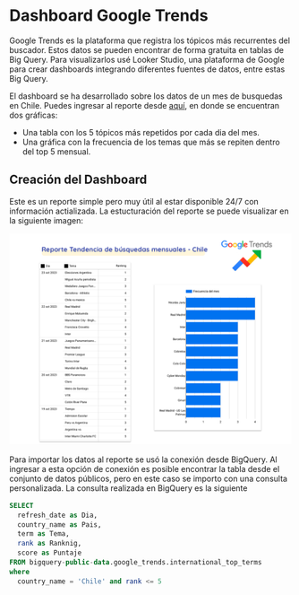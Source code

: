 # Dashboard Google Trends

Google Trends es la plataforma que registra los tópicos más recurrentes del buscador. Estos datos se pueden encontrar de forma gratuita en tablas de Big Query. Para visualizarlos usé Looker Studio, una plataforma de Google para crear dashboards integrando diferentes fuentes de datos, entre estas Big Query.

El dashboard se ha desarrollado sobre los datos de un mes de busquedas en Chile. Puedes ingresar al reporte desde [aquí](https://lookerstudio.google.com/reporting/a241c0ad-ed8f-40af-bdd7-8edb61f05846), en donde se encuentran dos gráficas:

- Una tabla con los 5 tópicos más repetidos por cada dia del mes.
- Una gráfica con la frecuencia de los temas que más se repiten dentro del top 5 mensual.

## Creación del Dashboard

Este es un reporte simple pero muy útil al estar disponible 24/7 con información actializada. La estucturación del reporte se puede visualizar en la siguiente imagen:

![Dashboard](https://github.com/AndresDontLearns/dashboard-trends/blob/main/dashboard.png)

Para importar los datos al reporte se usó la conexión desde BigQuery. Al ingresar a esta opción de conexión es posible encontrar la tabla desde el conjunto de datos públicos, pero en este caso se importo con una consulta personalizada. La consulta realizada en BigQuery es la siguiente

```sql
SELECT
  refresh_date as Dia,
  country_name as Pais,
  term as Tema,
  rank as Ranknig,
  score as Puntaje
FROM bigquery-public-data.google_trends.international_top_terms
where
  country_name = 'Chile' and rank <= 5
  
